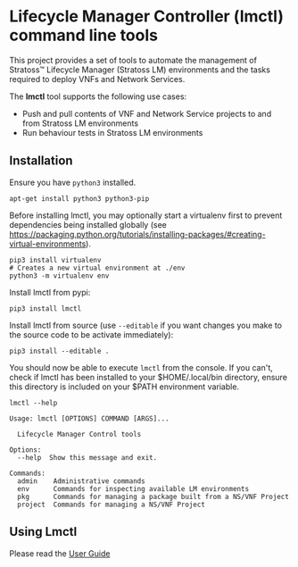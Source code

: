 # Lifecycle Manager Controller (lmctl) command line tools

This project provides a set of tools to automate the management of Stratoss&trade; Lifecycle Manager (Stratoss LM) environments and the tasks required to deploy VNFs and Network Services.

The **lmctl** tool supports the following use cases:

- Push and pull contents of VNF and Network Service projects to and from Stratoss LM environments
- Run behaviour tests in Stratoss LM environments

## Installation

Ensure you have `python3` installed.

```
apt-get install python3 python3-pip
```

Before installing lmctl, you may optionally start a virtualenv first to prevent dependencies being installed globally (see https://packaging.python.org/tutorials/installing-packages/#creating-virtual-environments).

```
pip3 install virtualenv
# Creates a new virtual environment at ./env
python3 -m virtualenv env
```

Install lmctl from pypi:

```
pip3 install lmctl
```

Install lmctl from source (use `--editable` if you want changes you make to the source code to be activate immediately):

```
pip3 install --editable .
```

You should now be able to execute `lmctl` from the console. If you can't, check if lmctl has been installed to your $HOME/.local/bin directory, ensure this directory is included on your $PATH environment variable.

```
lmctl --help

Usage: lmctl [OPTIONS] COMMAND [ARGS]...

  Lifecycle Manager Control tools

Options:
  --help  Show this message and exit.

Commands:
  admin    Administrative commands
  env      Commands for inspecting available LM environments
  pkg      Commands for managing a package built from a NS/VNF Project
  project  Commands for managing a NS/VNF Project
```

## Using Lmctl

Please read the [User Guide](./docs/userguide.md)
